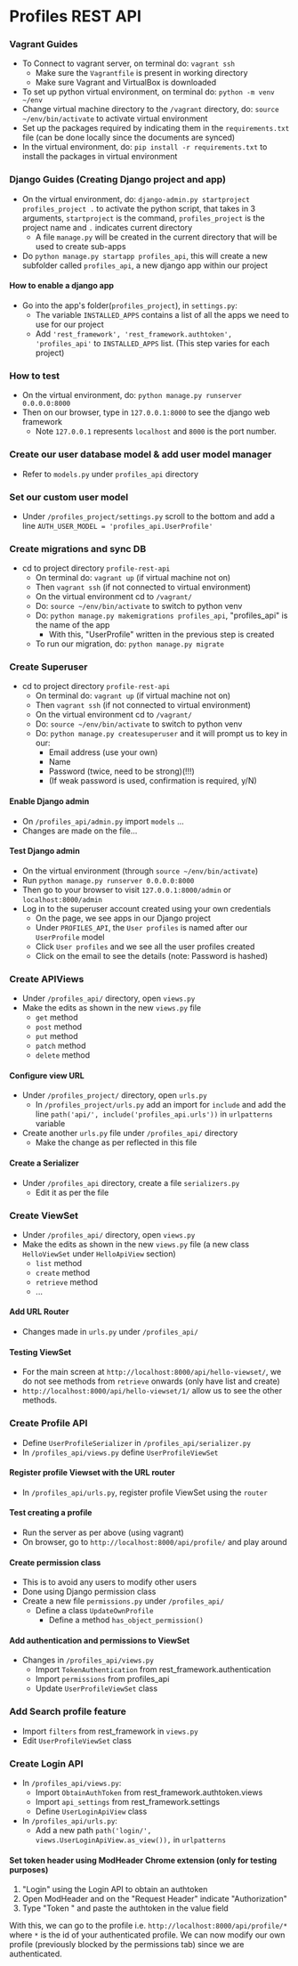 # Profiles REST API


### Vagrant Guides
* To Connect to vagrant server, on terminal do: `vagrant ssh`
  * Make sure the `Vagrantfile` is present in working directory
  * Make sure Vagrant and VirtualBox is downloaded
* To set up python virtual environment, on terminal do: `python -m venv ~/env`
* Change virtual machine directory to the `/vagrant` directory, do: `source ~/env/bin/activate` to activate virtual environment
* Set up the packages required by indicating them in the `requirements.txt` file (can be done locally since the documents are synced)
* In the virtual environment, do: `pip install -r requirements.txt` to install the packages in virtual environment

### Django Guides (Creating Django project and app)
* On the virtual environment, do: `django-admin.py startproject profiles_project .` to activate the python script, that takes in 3 arguments, `startproject` is the command, `profiles_project` is the project name and `.` indicates current directory
  * A file `manage.py` will be created in the current directory that will be used to create sub-apps
* Do `python manage.py startapp profiles_api`, this will create a new subfolder called `profiles_api`, a new django app within our project

#### How to enable a django app
* Go into the app's folder(`profiles_project`), in `settings.py`:
  * The variable `INSTALLED_APPS` contains a list of all the apps we need to use for our project
  * Add `'rest_framework', 'rest_framework.authtoken', 'profiles_api'` to `INSTALLED_APPS` list. (This step varies for each project)


### How to test
* On the virtual environment, do: `python manage.py runserver 0.0.0.0:8000`
* Then on our browser, type in `127.0.0.1:8000` to see the django web framework
  * Note `127.0.0.1` represents `localhost` and `8000` is the port number.


### Create our user database model & add user model manager

* Refer to `models.py` under `profiles_api` directory

### Set our custom user model

* Under `/profiles_project/settings.py` scroll to the bottom and add a line `AUTH_USER_MODEL = 'profiles_api.UserProfile'`

### Create migrations and sync DB

* cd to project directory `profile-rest-api`
  * On terminal do: `vagrant up` (if virtual machine not on)
  * Then `vagrant ssh` (if not connected to virtual environment)
  * On the virtual environment cd to `/vagrant/`
  * Do: `source ~/env/bin/activate` to switch to python venv
  * Do: `python manage.py makemigrations profiles_api`, "profiles_api" is the name of the app
    * With this, "UserProfile" written in the previous step is created
  * To run our migration, do: `python manage.py migrate`

### Create Superuser
* cd to project directory `profile-rest-api`
  * On terminal do: `vagrant up` (if virtual machine not on)
  * Then `vagrant ssh` (if not connected to virtual environment)
  * On the virtual environment cd to `/vagrant/`
  * Do: `source ~/env/bin/activate` to switch to python venv
  * Do: `python manage.py createsuperuser` and it will prompt us to key in our:
    * Email address (use your own)
    * Name
    * Password (twice, need to be strong)(!!!)
    * (If weak password is used, confirmation is required, y/N)

#### Enable Django admin
* On `/profiles_api/admin.py` import `models` ...
* Changes are made on the file...

#### Test Django admin
* On the virtual environment (through `source ~/env/bin/activate`)
* Run `python manage.py runserver 0.0.0.0:8000`
* Then go to your browser to visit `127.0.0.1:8000/admin` or `localhost:8000/admin`
* Log in to the superuser account created using your own credentials
  * On the page, we see apps in our Django project
  * Under `PROFILES_API`, the `User profiles` is named after our `UserProfile` model
  * Click `User profiles` and we see all the user profiles created
  * Click on the email to see the details (note: Password is hashed)

### Create APIViews
* Under `/profiles_api/` directory, open `views.py`
* Make the edits as shown in the new `views.py` file
  * `get` method
  * `post` method
  * `put` method
  * `patch` method
  * `delete` method

#### Configure view URL
* Under `/profiles_project/` directory, open `urls.py`
  * In `/profiles_project/urls.py` add an import for `include` and add the line `path('api/', include('profiles_api.urls'))` in `urlpatterns` variable
* Create another `urls.py` file under `/profiles_api/` directory
  * Make the change as per reflected in this file

#### Create a Serializer
* Under `/profiles_api` directory, create a file `serializers.py`
  * Edit it as per the file

### Create ViewSet
* Under `/profiles_api/` directory, open `views.py`
* Make the edits as shown in the new `views.py` file (a new class `HelloViewSet` under `HelloApiView` section)
  * `list` method
  * `create` method
  * `retrieve` method
  * ...

#### Add URL Router
* Changes made in `urls.py` under `/profiles_api/`

#### Testing ViewSet
* For the main screen at `http://localhost:8000/api/hello-viewset/`, we do not see methods from `retrieve` onwards (only have list and create)
* `http://localhost:8000/api/hello-viewset/1/` allow us to see the other methods.

### Create Profile API
* Define `UserProfileSerializer` in `/profiles_api/serializer.py`
* In `/profiles_api/views.py` define `UserProfileViewSet`

#### Register profile Viewset with the URL router
* In `/profiles_api/urls.py`, register profile ViewSet using the `router`

#### Test creating a profile
* Run the server as per above (using vagrant)
* On browser, go to `http://localhost:8000/api/profile/` and play around

#### Create permission class
* This is to avoid any users to modify other users
* Done using Django permission class
* Create a new file `permissions.py` under `/profiles_api/`
  * Define a class `UpdateOwnProfile`
    * Define a method `has_object_permission()`

#### Add authentication and permissions to ViewSet
* Changes in `/profiles_api/views.py`
  * Import `TokenAuthentication` from rest_framework.authentication
  * Import `permissions` from profiles_api
  * Update `UserProfileViewSet` class

### Add Search profile feature
* Import `filters` from rest_framework in `views.py`
* Edit `UserProfileViewSet` class

### Create Login API

* In `/profiles_api/views.py`:
  * Import `ObtainAuthToken` from rest_framework.authtoken.views
  * Import `api_settings` from rest_framework.settings
  * Define `UserLoginApiView` class
* In `/profiles_api/urls.py`:
  * Add a new path `path('login/', views.UserLoginApiView.as_view()),` in `urlpatterns`

#### Set token header using ModHeader Chrome extension (only for testing purposes)
1. "Login" using the Login API to obtain an authtoken
2. Open ModHeader and on the "Request Header" indicate "Authorization"
3. Type "Token " and paste the authtoken in the value field

With this, we can go to the profile i.e. `http://localhost:8000/api/profile/*` where `*` is the id of your authenticated profile.
We can now modify our own profile (previously blocked by the permissions tab) since we are authenticated.
